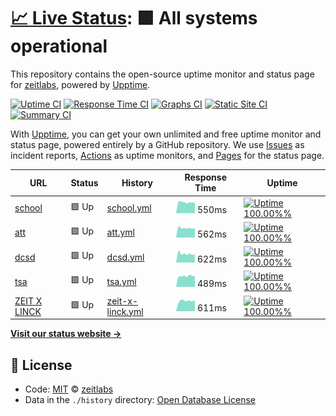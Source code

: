 # [📈 Live Status](https://up.zeit.cx): <!--live status--> **🟩 All systems operational**

This repository contains the open-source uptime monitor and status page for [zeitlabs](https://up.zeit.cx), powered by [Upptime](https://github.com/upptime/upptime).

[![Uptime CI](https://github.com/koj-co/upptime/workflows/Uptime%20CI/badge.svg)](https://github.com/koj-co/upptime/actions?query=workflow%3A%22Uptime+CI%22)
[![Response Time CI](https://github.com/koj-co/upptime/workflows/Response%20Time%20CI/badge.svg)](https://github.com/koj-co/upptime/actions?query=workflow%3A%22Response+Time+CI%22)
[![Graphs CI](https://github.com/koj-co/upptime/workflows/Graphs%20CI/badge.svg)](https://github.com/koj-co/upptime/actions?query=workflow%3A%22Graphs+CI%22)
[![Static Site CI](https://github.com/koj-co/upptime/workflows/Static%20Site%20CI/badge.svg)](https://github.com/koj-co/upptime/actions?query=workflow%3A%22Static+Site+CI%22)
[![Summary CI](https://github.com/koj-co/upptime/workflows/Summary%20CI/badge.svg)](https://github.com/koj-co/upptime/actions?query=workflow%3A%22Summary+CI%22)

With [Upptime](https://upptime.js.org), you can get your own unlimited and free uptime monitor and status page, powered entirely by a GitHub repository. We use [Issues](https://github.com/zeitlabs/uptime-checker/issues) as incident reports, [Actions](https://github.com/zeitlabs/uptime-checker/actions) as uptime monitors, and [Pages](https://up.zeit.cx) for the status page.

<!--start: status pages-->
<!-- This summary is generated by Upptime (https://github.com/upptime/upptime) -->
<!-- Do not edit this manually, your changes will be overwritten -->

| URL                                        | Status | History                                                                                                | Response Time                                                                     | Uptime                                                                                                                                                                                                             |
| ------------------------------------------ | ------ | ------------------------------------------------------------------------------------------------------ | --------------------------------------------------------------------------------- | ------------------------------------------------------------------------------------------------------------------------------------------------------------------------------------------------------------------ |
| [school](https://sch.bikou.in)             | 🟩 Up  | [school.yml](https://github.com/zeitlabs/uptime-checker/commits/master/history/school.yml)             | <img alt="Response time graph" src="./graphs/school.png" height="20"> 550ms       | [![Uptime 100.00%%](https://img.shields.io/endpoint?url=https%3A%2F%2Fraw.githubusercontent.com%2Fzeitlabs%2Fuptime-checker%2Fmaster%2Fapi%2Fschool%2Fuptime.json)](https://up.zeit.cx/history/school)             |
| [att](https://att.bikou.in)                | 🟩 Up  | [att.yml](https://github.com/zeitlabs/uptime-checker/commits/master/history/att.yml)                   | <img alt="Response time graph" src="./graphs/att.png" height="20"> 562ms          | [![Uptime 100.00%%](https://img.shields.io/endpoint?url=https%3A%2F%2Fraw.githubusercontent.com%2Fzeitlabs%2Fuptime-checker%2Fmaster%2Fapi%2Fatt%2Fuptime.json)](https://up.zeit.cx/history/att)                   |
| [dcsd](https://dcsd.bikou.in)              | 🟩 Up  | [dcsd.yml](https://github.com/zeitlabs/uptime-checker/commits/master/history/dcsd.yml)                 | <img alt="Response time graph" src="./graphs/dcsd.png" height="20"> 622ms         | [![Uptime 100.00%%](https://img.shields.io/endpoint?url=https%3A%2F%2Fraw.githubusercontent.com%2Fzeitlabs%2Fuptime-checker%2Fmaster%2Fapi%2Fdcsd%2Fuptime.json)](https://up.zeit.cx/history/dcsd)                 |
| [tsa](https://tsa-dev.bikou.in)            | 🟩 Up  | [tsa.yml](https://github.com/zeitlabs/uptime-checker/commits/master/history/tsa.yml)                   | <img alt="Response time graph" src="./graphs/tsa.png" height="20"> 489ms          | [![Uptime 100.00%%](https://img.shields.io/endpoint?url=https%3A%2F%2Fraw.githubusercontent.com%2Fzeitlabs%2Fuptime-checker%2Fmaster%2Fapi%2Ftsa%2Fuptime.json)](https://up.zeit.cx/history/tsa)                   |
| [ZEIT X LINCK](https://www.zeitxlinck.com) | 🟩 Up  | [zeit-x-linck.yml](https://github.com/zeitlabs/uptime-checker/commits/master/history/zeit-x-linck.yml) | <img alt="Response time graph" src="./graphs/zeit-x-linck.png" height="20"> 611ms | [![Uptime 100.00%%](https://img.shields.io/endpoint?url=https%3A%2F%2Fraw.githubusercontent.com%2Fzeitlabs%2Fuptime-checker%2Fmaster%2Fapi%2Fzeit-x-linck%2Fuptime.json)](https://up.zeit.cx/history/zeit-x-linck) |

<!--end: status pages-->

[**Visit our status website →**](https://up.zeit.cx)

## 📄 License

- Code: [MIT](./LICENSE) © [zeitlabs](https://up.zeit.cx)
- Data in the `./history` directory: [Open Database License](https://opendatacommons.org/licenses/odbl/1-0/)
